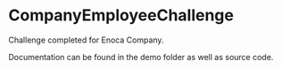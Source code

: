 # CompanyEmployeeChallenge
Challenge completed for Enoca Company.

Documentation can be found in the demo folder as well as source code.
